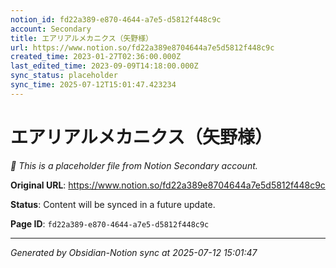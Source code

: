 ```yaml
---
notion_id: fd22a389-e870-4644-a7e5-d5812f448c9c
account: Secondary
title: エアリアルメカニクス（矢野様）
url: https://www.notion.so/fd22a389e8704644a7e5d5812f448c9c
created_time: 2023-01-27T02:36:00.000Z
last_edited_time: 2023-09-09T14:18:00.000Z
sync_status: placeholder
sync_time: 2025-07-12T15:01:47.423234
---
```


# エアリアルメカニクス（矢野様）

*🔄 This is a placeholder file from Notion Secondary account.*

**Original URL**: https://www.notion.so/fd22a389e8704644a7e5d5812f448c9c

**Status**: Content will be synced in a future update.

**Page ID**: `fd22a389-e870-4644-a7e5-d5812f448c9c`

---

*Generated by Obsidian-Notion sync at 2025-07-12 15:01:47*
